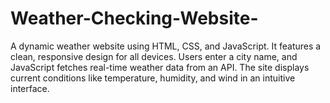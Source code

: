 # Weather-Checking-Website-
A dynamic weather website using HTML, CSS, and JavaScript. It features a clean, responsive design for all devices. Users enter a city name, and JavaScript fetches real-time weather data from an API. The site displays current conditions like temperature, humidity, and wind in an intuitive interface.
